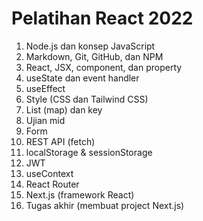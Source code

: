# Pelatihan React 2022
1. Node.js dan konsep JavaScript
2. Markdown, Git, GitHub, dan NPM
3. React, JSX, component, dan property
4. useState dan event handler
5. useEffect
6. Style (CSS dan Tailwind CSS)
7. List (map) dan key
8. Ujian mid
9.  Form
10. REST API (fetch)
11. localStorage & sessionStorage
12. JWT
13. useContext
14. React Router
15. Next.js (framework React)
16. Tugas akhir (membuat project Next.js)
